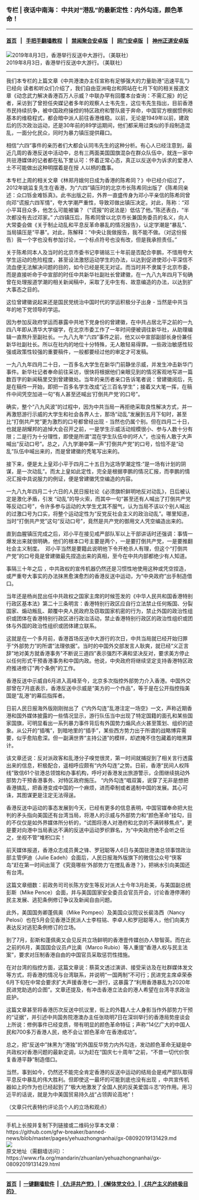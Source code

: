 ### 专栏 | 夜话中南海： 中共对“港乱”的最新定性：内外勾连，颜色革命！
------------------------

#### [首页](https://github.com/gfw-breaker/banned-news/blob/master/README.md) &nbsp;&nbsp;|&nbsp;&nbsp; [手把手翻墙教程](https://github.com/gfw-breaker/guides/wiki) &nbsp;&nbsp;|&nbsp;&nbsp; [禁闻聚合安卓版](https://github.com/gfw-breaker/bn-android) &nbsp;&nbsp;|&nbsp;&nbsp; [网门安卓版](https://github.com/oGate2/oGate) &nbsp;&nbsp;|&nbsp;&nbsp; [神州正道安卓版](https://github.com/SzzdOgate/update) 



<div id="headerimg">
 <img alt="
2019年8月3日，香港举行反送中大游行。（美联社）" src="https://www.rfa.org/mandarin/zhuanlan/yehuazhongnanhai/gx-08092019131429.html/AP_19215305899332.jpg/@@images/ba80bd88-59f7-4736-9e3c-d29ad8ecc403.jpeg" title="
2019年8月3日，香港举行反送中大游行。（美联社）"/>
 <div id="headerimgcontents">
  <div id="headerimgcaption">
   <span>
    2019年8月3日，香港举行反送中大游行。（美联社）
   </span>
   <!-- zoomattribute -->
  </div>
  <!-- headerimgcaption -->
 </div>
 <!-- headerimagecontents -->
</div>

<hr/>
<div id="storytext">
 <div>
  <div class="slot_header">
  </div>
 </div>
 <p>
  我们本专栏的上篇文章《中共港澳办主任宣称有足够强大的力量助港“迅速平乱”》已经向 读者和听众们介绍了，我们自由亚洲电台和网站在七月下旬的相关报道文章《动念武力解决香港百万人示威？中联办罕有回覆本台查询：不需汇报》的记者，采访到了曾担任央媒记者多年的观察人士韦先生，这位韦先生指出，目前香港市民持续抗争，被中国政府操控的特区政府和警队疲于奔命，中国官方根据惯例和基本的维稳程式，都会暗中派人前往香港维稳。以前，无论是1949年以前，建政后的历次政治运动，还是30年前的89学运期间，他们都采用过类似的手段制造混乱，一面分化民众，同时为暴力镇压提供藉口。
 </p>
 <p>
  相信“六四“事件的亲历者们大都会认同韦先生的这种分析。有心人已经注意到，最近几周的香港反送中活动中，总有三两面美国国旗混杂在群众队伍中，就连一家中共驻港媒体的记者都在私下里认可：怀着正常心态，真正以反送中为诉求的爱港人士不可能做出这种明摆着是在授 人以柄的蠢事。
 </p>
 <p>
  本专栏上周的相关文章《林郑月娥何日成为香港的陈希同？》中已经介绍过了，2012年姚监复先生在香港，为“六四”镇压时的北京市长陈希同出版了《陈希同亲述：众口铄金难铄真》。此书出版之前，外界一直盛传身为邓小平亲信的陈希同曾向邓“谎报六四军情”，夸大学潮严重性，导致邓做出镇压决定。对此，陈称：“邓小平耳目众多，他怎么可能被骗？（“谎报”的说法是）低估了他。”陈还表白，“半次都没有去过邓家。” 六四镇压后，陈希同曾以北京市长兼国务委员的名义，向人大常委会做《关于制止动乱和平息反革命暴乱的情况报告》，认定学潮是“暴乱”、当局镇压是“平暴”。对此，陈解释：“中央让我做报告，我不能不做。（对这份报告）我一个字也没有参加讨论，一个标点符号也没有改，但是我承担责任。”
 </p>
 <p>
  关于陈希同本人及当时的北京市委书记李锡铭三十年前是否配合李鹏，不惜用夸大学生运动的危险程度，甚至设法激怒运动学生的办法，以达到促进使邓小平深信不流血便无法解决问题的目的，如今已经是死无对证。而当时并不隶属于北京市委，而是直接听命于中宣部的时任中共新华社副社长曾建徽，在一九八九年四月下旬确曾在处理报道学潮的相关新闻稿中，采取了无中生有、故意编造的办法，以达到扩大事态之目的。
 </p>
 <p>
  这位曾建徽说起来还是国民党统治中国时代的学运积极分子出身 - 当然是中共当年的地下党领导的学运。
 </p>
 <p>
  因为参加反政府学运而暴露中共地下党身份的曾建徽，在中共占居北平之前的一九四八年即从清华大学缀学，在北京市委工作了一年时间便被调往新华社，从助理编辑一直熬升至副社长。一九八九年“六四”事件之前，他又以中宣部副部长身份兼任新华社副社长。所以在社内的地位十分特殊，无人敢轻易得罪。一些政治敏感性较强或政策性较强的重要稿件，一般都要经过他的审定才可发稿。
 </p>
 <p>
  一九八九年四月二十日，一百多名大学生在新华门前静坐示威，并发生冲击新华门事件。新华社记者奉命前往采访，很快将根据他们亲眼见到的情况客观地写进一篇数百字的新闻稿里交到曾建徽处。当年的亲历者亲口告诉笔者说：曾建徽阅后，先是在稿件一开始，即把一百多名学生改成“近三百名学生”；接着又大笔一挥，在稿件中间凭空加进一句“有人甚至还喊出‘打倒共产党’的口号”。
 </p>
 <p>
  确实，整个“八九风波”的过程中，因为中共当局一再拒绝采取良性解决方式，并一再激怒游行示威的大学生和社会各界人士，那场“动乱”发展到五月下旬时，甚至比“打倒共产党”更为激烈的口号都曾经出现 - 当然也仍属个别。但在四月二十日，也就是胡耀邦的追悼大会召开之前，一是学生示威活动规模很小、参与人数十分有限；二是行为十分理性，即使是所谓“混在学生队伍中的坏人”，也没有人敢于大声喊出“反动口号”。总之，八九学潮中第一声“打倒共产党”的口号，恰恰不是“动乱”队伍中喊出来的，而是曾建徽的秃笔写出来的。
 </p>
 <p>
  接下来，便是太上皇邓小平于四月二十五日为这场学潮定性:“是一场有计划的阴谋，是一次动乱”。而太上皇如此定性，完全是根据李鹏的情况汇报，而李鹏的情况汇报中具说服力的例证，便是曾建徽凭空编造的内容。
 </p>
 <p>
  一九八九年四月二十六日的人民日报社论《必须旗帜鲜明地反对动乱》，日后被认定是激化矛盾，引发 “动乱”的导火索，而其中一句“甚至还有人喊出了打倒共产党等反动口号”，令许多参与运动的大学生尤其不服气，认为当局不该以个别人喊出的过激口号为口实，将整个运动定性为“反党反社会主义的政治动乱”。哪里知道，当时“打倒共产党”这句“反动口号”，竟然是共产党的御用文人凭空编造出来的。
 </p>
 <p>
  直到血腥镇压完成之后，邓小平在接见戒严部队军以上干部讲话时还强调：事情一爆发出来就很明确，他们的根本口号主要是两个，一是要打倒共产党，一是要推翻社会主义制度。  邓小平当然是要籍此说明他下令开枪杀人有理，但这个“打倒共产党”的口号竟是曾建徽最先捏造出来的真相，至今在中共内部都绝少有人知道。
 </p>
 <p>
  事隔三十年之后 ，中共政权的宣传机器仍然还是习惯性地使用这种或凭空捏造，或严重夸大事实的办法抹黑愈演愈烈的香港反送中运动，为“中央政府”出手制造借口。
 </p>
 <p>
  当年还是杨尚昆出任中共政权之国家主席的时候签发的《中华人民共和国香港特别行政区基本法》第二十三条明言：香港特别行政区应自行立法禁止任何叛国、分裂国家、煽动叛乱、颠覆中央人民政府及窃取国家机密的行为，禁止外国的政治性组织或团体在香港特别行政区进行政治活动，禁止香港特别行政区的政治性组织或团体与外国的政治性组织或团体建立联系。
 </p>
 <p>
  这就是在一个多月前，香港首场反送中大游行的次日，中共当局就已经开始归罪于“外部势力”的所谓“法理依据”。当时的中国外交部发言人耿爽，就已经“义正言辞”地对美方就香港事务"不断说三道四"表示强烈不满和坚决反对，要求美方停止以任何形式干预香港事务和中国内政。他说，中央政府将继续坚定支持香港特区政府推进修订"两个条例"的工作。
 </p>
 <p>
  香港反送中示威自6月进入高峰至今，北京多次指控外部势力介入香港。中国外交部曾在7月底表示，香港反送中示威是“美方的一个作品”，等于是在公开指控指美国是“乱港”的幕后指挥者。
 </p>
 <p>
  日前人民日报海外版刚刚抛出了《“内外勾连”乱港注定一场空》一文，声称近期香港和国外媒体披露的一些情况显示，游行队伍当中出现了特定国籍的面孔和某些国家国旗，可明显看出一系列暴力事件背后有外国势力煽风点火甚至策划、组织的迹象。从公开的“插嘴”，到暗地里的“插手”，某些西方势力出于所谓的战略博弈需要，似乎愈陷愈深。但一副满世界“主持公道”的模样，却遮掩不住包藏着的暗黑算计。
 </p>
 <p>
  该文章还说：反对派政客和乱港分子嗅觉很灵，第一时间就捕捉到了相关言行透露出来的信息，积极配合，遥相呼应颇有“内外勾连”之势。日前，香港“民间人权阵线”致信61个驻港总领馆和办事机构，呼吁对香港发出旅游警示，企图继续挑动外部势力干预香港事务、对特区政府施压。 “内外勾连”唱双簧，说穿了无非是想把香港搞乱，把香港变成中国的一个麻烦，进而牵制或者遏制中国的发展。其心可诛，其图谋更是注定无法得逞。
 </p>
 <p>
  香港反送中运动的事态发展到今天，已经有更多的信息表明，中国官媒奉命把大批判的矛头指向美国还有台湾当局，将港人的示威与外部势力和“颜色革命”挂勾，目的不仅仅是如外界媒体所分析的，“试图将港人对港府和北京的不满转移焦点”，更是要对向港中当局表达不满的反送中运动罗织罪名，为“中央政府绝不会听之任之，坐视不管”堆积口实！
 </p>
 <p>
  前天媒体报道，香港众志成员黄之锋、罗冠聪等人6日与美国驻港澳总领事馆政治部主管伊迪（Julie Eadeh）会面后，人民日报海外版旗下的微信公众号“侠客岛”赶在第一时间出笼了《究竟哪些‘外部势力’在搅乱香港？》，把祸水引向美国还有台湾。
 </p>
 <p>
  这篇文章细数：前政务司司长陈方安生等反对派人士今年3月赴美，与美国副总统彭斯（Mike Pence）会面，并与美国国家安全委员会官员开会，讨论香港停滞的民主发展、逃犯条例修订争议及新闻自由问题。
 </p>
 <p>
  此外，美国国务卿蓬佩奥（Mike Pompeo）及美国众议院议长裴洛西（Nancy Pelosi）也在5月会见香港泛民派人士李柱铭、李卓人和罗冠聪等人，他们向美方表达反对逃犯条例修订的立场。
 </p>
 <p>
  到了7月，彭斯和蓬佩奥又会见反共立场鲜明的香港壹传媒创办人黎智英。而在此之前的6月，美国国会议员卢比奥（Marco Rubio）等人重提“香港人权与民主法案”，要求对压制香港自由的中国官员采取惩罚性措施。
 </p>
 <p>
  在对台湾的指控方面，这篇文章说：蔡英文透过演讲、接受采访及在社群媒体发文等方式，将香港的情况与台湾联系，并说明“一国两制”不可行；民进党主席卓荣泰6月下旬在中常会要求扩大声援香港七一游行，这暴露了“利用香港暴乱为2020年民进党助选的企图”。文章还提及，有冲击香港立法会的港人希望在台湾寻求政治庇护。
 </p>
 <p>
  这篇文章甚至将香港历次反送中抗议里，街上的外籍人士人身影当作外部势力干预的“证据”，并引述中共国务院港澳办主任张晓明7日在深圳举行的香港局势座谈会上所说：修例事件已经变质，带有明显的颜色革命特征；声称“14亿广大的中国人民和700多万香港人民，绝不会让‘颜色革命’在香港成功”。
 </p>
 <p>
  总之，把“反送中”抹黑为“港独”的外国反华势力内外勾连，发动颜色革命无疑是中共政权对香港问题的最新定调，以为赶在“国庆七十周年”之前，“不昔一切代价恢复香港平静”制造借口。
 </p>
 <p>
  当然，事到如今，仍然还不能完全肯定香港的反送中运动的结局会是戒严部队取得平息反中暴乱的伟大胜利。但即使这一最坏的可能到底也没有出现 ，中共宣传机器如上的作为也已经起到了“极大地激发了全国人民的反美爱国斗志“的作用。用习近平的话说，就是为中美国贸易持久战“占领舆论高地”！
 </p>
 <p>
 </p>
 <p>
  （文章只代表特约评论员个人的立场和观点）
 </p>
</div>

<hr/>
手机上长按并复制下列链接或二维码分享本文章：<br/>
https://github.com/gfw-breaker/banned-news/blob/master/pages/yehuazhongnanhai/gx-08092019131429.md <br/>
<a href='https://github.com/gfw-breaker/banned-news/blob/master/pages/yehuazhongnanhai/gx-08092019131429.md'><img src='https://github.com/gfw-breaker/banned-news/blob/master/pages/yehuazhongnanhai/gx-08092019131429.md.png'/></a> <br/>
原文地址（需翻墙访问）：https://www.rfa.org/mandarin/zhuanlan/yehuazhongnanhai/gx-08092019131429.html


------------------------
#### [首页](https://github.com/gfw-breaker/banned-news/blob/master/README.md) &nbsp;|&nbsp; [一键翻墙软件](https://github.com/gfw-breaker/nogfw/blob/master/README.md) &nbsp;| [《九评共产党》](https://github.com/gfw-breaker/9ping.md/blob/master/README.md#九评之一评共产党是什么) | [《解体党文化》](https://github.com/gfw-breaker/jtdwh.md/blob/master/README.md) | [《共产主义的终极目的》](https://github.com/gfw-breaker/gczydzjmd.md/blob/master/README.md)

